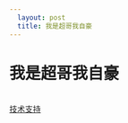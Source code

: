 ```yaml
---
  layout: post
  title: 我是超哥我自豪
---
```


# 我是超哥我自豪

 <style>
        #avg {z-index:999;position:absolute;top:5px;left:5px;font-size:12px;color:#000;}
        body{
            width: 1200px;
        }
        .main{
            margin: 0;
        }
        #cont, #cont2{
            display: inline-block;
            position: relative;
        }


}
    </style>


<div id="cont">
    <div style="
    position: absolute;display:none;
    top: 426px;
    left: 118px;
    background: #fff;
    width: 32px;
    height: 40px;
    opacity: .9;
    padding: 10px;
    border-radius: 20%;
">少儿不宜</div>
    <div id="avg"></div>
</div>

<div id="cont2">
    
</div>

<script src="/resource/20140813/boo.js"></script>


<script>
    var bobo = new BoBo('/resource/20140813/chaoge.jpg', 'cont');

    bobo.addControl({"x":128,"y":383,"width":40,"height":40});
    bobo.addControl({"x":266,"y":383,"width":40,"height":40});
    //bobo.addControl({"x":253,"y":84,"width":40,"height":47});

    bobo._debug = true;

    if(/micromessenger/i.test(navigator.userAgent) && /i[^;]+\;(\s+U;)?\s+CPU.+Mac OS X/i.test(navigator.userAgent)) {
        document.querySelector('.tipLayer').style.display = 'block';
    }

    /* var bobo2 = new BoBo('/resource/20140813/3.jpg', 'cont2');

    bobo2.addControl({"x":330,"y":475,"width":40,"height":50});
   // bobo.addControl({"x":165,"y":79,"width":38,"height":43});
    //bobo.addControl({"x":253,"y":84,"width":40,"height":47});

    bobo2._debug = true; */
</script>

<script src="http://s9.qhimg.com/static/a18c21cdebc103d3/zepto_1.1.2.js"></script>

<script src="/resource/20140813/edit.js"></script>
<script src="/resource/20140813/edit2.js"></script>

<footer>
    <a href="https://www.imququ.com/post/shake_photo_in_little_js.html">技术支持</a>
</footer>